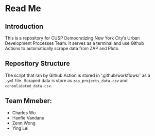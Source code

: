 # Read Me


## Introduction
This is a repository for CUSP Democratizing New York City’s Urban Development Processes Team. It serves as a terminal and use Github Actions to automatically scrape data from ZAP and Pluto. 

## Repository Structure
The script that ran by Github Action is stored in '.github/workflows/' as a `.yml` file. Scraped data is store as `zap_projects_data.csv` and `consolidated_data.csv`.

## Team Mmeber: 
- Charles Wu
- Hanfie Vandanu
- Zenn Wong
- Ying Lei
